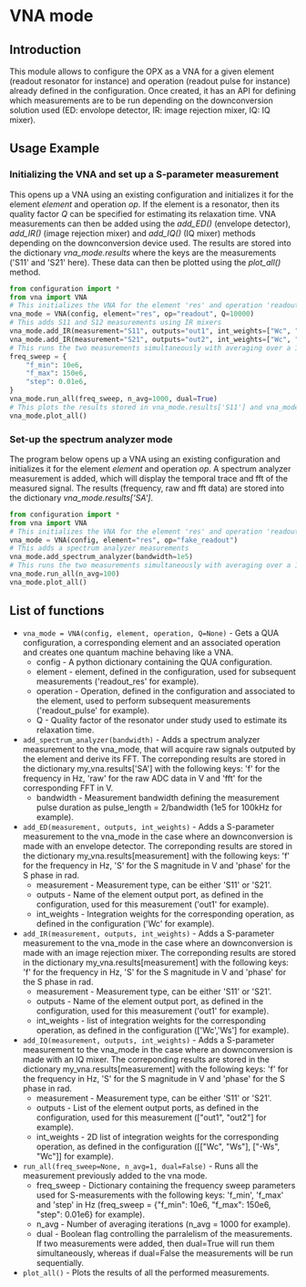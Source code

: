 # VNA mode

## Introduction

This module allows to configure the OPX as a VNA for a given element (readout resonator for instance) and 
operation (readout pulse for instance) already defined in the configuration. Once created, it has an API for 
defining which measurements are to be run depending on the downconversion solution used (ED: envolope detector, 
IR: image rejection mixer, IQ: IQ mixer).

## Usage Example

### Initializing the VNA and set up a S-parameter measurement
This opens up a VNA using an existing configuration and initializes it for the element _element_ and operation _op_. 
If the element is a resonator, then its quality factor _Q_ can be specified for estimating its relaxation time.
VNA measurements can then be added using the _add_ED()_ (envelope detector), _add_IR()_ (image rejection mixer) and 
_add_IQ()_
(IQ mixer) methods depending on the downconversion device used.
The results are stored into the dictionary _vna_mode.results_ where the keys are the measurements ('S11' and 'S21' here).
These data can then be plotted using the _plot_all()_ method.

```python
from configuration import *
from vna import VNA
# This initializes the VNA for the element 'res' and operation 'readout'
vna_mode = VNA(config, element="res", op="readout", Q=10000)
# This adds S11 and S12 measurements using IR mixers
vna_mode.add_IR(measurement="S11", outputs="out1", int_weights=["Wc", "Ws"])
vna_mode.add_IR(measurement="S21", outputs="out2", int_weights=["Wc", "Ws"])
# This runs the two measurements simultaneously with averaging over a 1000 iterations 
freq_sweep = {
    "f_min": 10e6,
    "f_max": 150e6,
    "step": 0.01e6,
}
vna_mode.run_all(freq_sweep, n_avg=1000, dual=True)
# This plots the results stored in vna_mode.results['S11'] and vna_mode.results['S21']
vna_mode.plot_all()
```

### Set-up the spectrum analyzer mode
The program below opens up a VNA using an existing configuration and initializes it for the element _element_ and 
operation _op_.
A spectrum analyzer measurement is added, which will display the temporal trace and fft of the measured signal.
The results (frequency, raw and fft data) are stored into the dictionary _vna_mode.results['SA']_.

```python
from configuration import *
from vna import VNA
# This initializes the VNA for the element 'res' and operation 'readout'
vna_mode = VNA(config, element="res", op="fake_readout")
# This adds a spectrum analyzer measurements
vna_mode.add_spectrum_analyzer(bandwidth=1e5)
# This runs the two measurements simultaneously with averaging over a 100 iterations 
vna_mode.run_all(n_avg=100)
vna_mode.plot_all()
```

## List of functions
* ```vna_mode = VNA(config, element, operation, Q=None)``` - Gets a QUA configuration, a corresponding element and an associated 
operation and creates one quantum machine behaving like a VNA.
  * config - A python dictionary containing the QUA configuration.
  * element - element, defined in the configuration, used for subsequent measurements ('readout_res' for example).
  * operation - Operation, defined in the configuration and associated to the element, used to perform subsequent 
  measurements ('readout_pulse' for example). 
  * Q - Quality factor of the resonator under study used to estimate its relaxation time.
* ```add_spectrum_analyzer(bandwidth)``` - Adds a spectrum analyzer measurement to the vna_mode, that will acquire
raw signals outputed by the element and derive its FFT. The correponding results are stored in the dictionary
my_vna.results['SA'] with the following keys: 'f' for the frequency in Hz, 'raw' for the raw ADC data in V and 'fft' for
the corresponding FFT in V.
  * bandwidth - Measurement bandwidth defining the measurement pulse duration as pulse_length = 2/bandwidth 
  (1e5 for 100kHz for example).
* ```add_ED(measurement, outputs, int_weights)``` - Adds a S-parameter measurement to the vna_mode in the case where an
downconversion is made with an envelope detector. The correponding results are stored in the dictionary
my_vna.results[measurement] with the following keys: 'f' for the frequency in Hz, 'S' for the S magnitude in V and 
'phase' for the S phase in rad.
  * measurement - Measurement type, can be either 'S11' or 'S21'.
  * outputs - Name of the element output port, as defined in the configuration, used for this measurement 
  ('out1' for example).
  * int_weights - Integration weights for the corresponding operation, as defined in the configuration ('Wc' for example).
* ```add_IR(measurement, outputs, int_weights)``` - Adds a S-parameter measurement to the vna_mode in the case where an
downconversion is made with an image rejection mixer. The correponding results are stored in the dictionary
my_vna.results[measurement] with the following keys: 'f' for the frequency in Hz, 'S' for the S magnitude in V and 
'phase' for the S phase in rad.
  * measurement - Measurement type, can be either 'S11' or 'S21'.
  * outputs - Name of the element output port, as defined in the configuration, used for this measurement 
  ('out1' for example).
  * int_weights - list of integration weights for the corresponding operation, as defined in the configuration 
  (['Wc','Ws'] for example).
* ```add_IQ(measurement, outputs, int_weights)``` - Adds a S-parameter measurement to the vna_mode in the case where an
downconversion is made with an IQ mixer. The correponding results are stored in the dictionary
my_vna.results[measurement] with the following keys: 'f' for the frequency in Hz, 'S' for the S magnitude in V and 
'phase' for the S phase in rad.
  * measurement - Measurement type, can be either 'S11' or 'S21'.
  * outputs - List of the element output ports, as defined in the configuration, used for this measurement 
  (["out1", "out2"] for example).
  * int_weights - 2D list of integration weights for the corresponding operation, as defined in the configuration 
  ([["Wc", "Ws"], ["-Ws", "Wc"]] for example).
* ```run_all(freq_sweep=None, n_avg=1, dual=False)``` - Runs all the measurement previously added to the vna mode.
  * freq_sweep - Dictionary containing the frequency sweep parameters used for S-measurements with the following keys: 
  'f_min', 'f_max' and 'step' in Hz 
  (freq_sweep = {"f_min": 10e6, "f_max": 150e6, "step": 0.01e6} for example).
  * n_avg - Number of averaging iterations (n_avg = 1000 for example).
  * dual - Boolean flag controlling the parralelism of the measurements. If two measurements were added, then dual=True
  will run them simultaneously, whereas if dual=False the measurements will be run sequentially.
* ```plot_all()``` - Plots the results of all the performed measurements.
